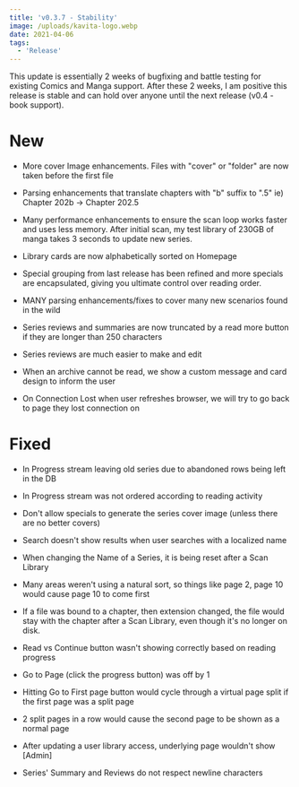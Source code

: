```yaml
---
title: 'v0.3.7 - Stability'
image: /uploads/kavita-logo.webp
date: 2021-04-06
tags:
  - 'Release'
---
```


This update is essentially 2 weeks of bugfixing and battle testing for existing Comics and Manga support. After these 2 weeks, I am positive this release is stable and can hold over anyone until the next release (v0.4 - book support). 



# New

- More cover Image enhancements. Files with "cover" or "folder" are now taken before the first file

- Parsing enhancements that translate chapters with "b" suffix to ".5" ie) Chapter 202b -> Chapter 202.5

- Many performance enhancements to ensure the scan loop works faster and uses less memory. After initial scan, my test library of 230GB of manga takes 3 seconds to update new series.

- Library cards are now alphabetically sorted on Homepage

- Special grouping from last release has been refined and more specials are encapsulated, giving you ultimate control over reading order.

- MANY parsing enhancements/fixes to cover many new scenarios found in the wild

- Series reviews and summaries are now truncated by a read more button if they are longer than 250 characters

- Series reviews are much easier to make and edit

- When an archive cannot be read, we show a custom message and card design to inform the user

- On Connection Lost when user refreshes browser, we will try to go back to page they lost connection on



# Fixed

- In Progress stream leaving old series due to abandoned rows being left in the DB

- In Progress stream was not ordered according to reading activity

- Don't allow specials to generate the series cover image (unless there are no better covers)

- Search doesn't show results when user searches with a localized name

- When changing the Name of a Series, it is being reset after a Scan Library

- Many areas weren't using a natural sort, so things like page 2, page 10 would cause page 10 to come first

- If a file was bound to a chapter, then extension changed, the file would stay with the chapter after a Scan Library, even though it's no longer on disk.

- Read vs Continue button wasn't showing correctly based on reading progress

- Go to Page (click the progress button) was off by 1

- Hitting Go to First page button would cycle through a virtual page split if the first page was a split page

- 2 split pages in a row would cause the second page to be shown as a normal page

- After updating a user library access, underlying page wouldn't show [Admin]

- Series' Summary and Reviews do not respect newline characters